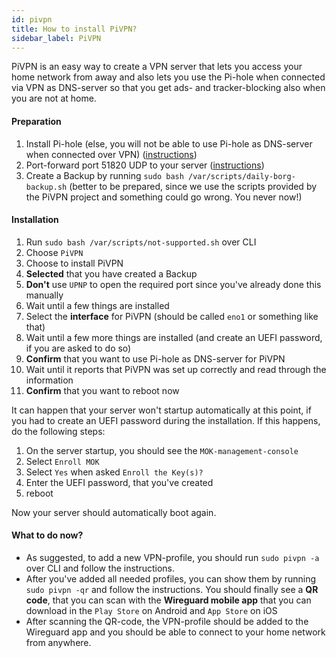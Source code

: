 ```yaml
---
id: pivpn
title: How to install PiVPN?
sidebar_label: PiVPN
---
```


PiVPN is an easy way to create a VPN server that lets you access your home network from away and also lets you use the Pi-hole when connected via VPN as DNS-server so that you get ads- and tracker-blocking also when you are not at home.

#### Preparation
1. Install Pi-hole (else, you will not be able to use Pi-hole as DNS-server when connected over VPN) ([instructions](./pi-hole))
1. Port-forward port 51820 UDP to your server ([instructions](./port-forwarding))
1. Create a Backup by running `sudo bash /var/scripts/daily-borg-backup.sh` (better to be prepared, since we use the scripts provided by the PiVPN project and something could go wrong. You never now!)

#### Installation
1. Run `sudo bash /var/scripts/not-supported.sh` over CLI
1. Choose `PiVPN`
1. Choose to install PiVPN
1. **Selected** that you have created a Backup
1. **Don't** use `UPNP` to open the required port since you've already done this manually
1. Wait until a few things are installed
1. Select the **interface** for PiVPN (should be called `eno1` or something like that)
1. Wait until a few more things are installed (and create an UEFI password, if you are asked to do so)
1. **Confirm** that you want to use Pi-hole as DNS-server for PiVPN
1. Wait until it reports that PiVPN was set up correctly and read through the information
1. **Confirm** that you want to reboot now

It can happen that your server won't startup automatically at this point, if you had to create an UEFI password during the installation. If this happens, do the following steps:
1. On the server startup, you should see the `MOK-management-console`
1. Select `Enroll MOK`
1. Select `Yes` when asked `Enroll the Key(s)?`
1. Enter the UEFI password, that you've created
1. reboot

Now your server should automatically boot again.

#### What to do now?
- As suggested, to add a new VPN-profile, you should run `sudo pivpn -a` over CLI and follow the instructions. 
- After you've added all needed profiles, you can show them by running `sudo pivpn -qr` and follow the instructions. You should finally see a **QR code**, that you can scan with the **Wireguard mobile app** that you can download in the `Play Store` on Android and `App Store` on iOS
- After scanning the QR-code, the VPN-profile should be added to the Wireguard app and you should be able to connect to your home network from anywhere.